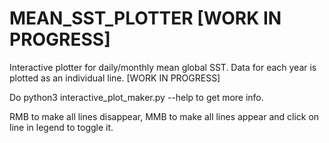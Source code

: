 # MEAN_SST_PLOTTER [WORK IN PROGRESS]
Interactive plotter for daily/monthly mean global SST. Data for each year is plotted as an individual line. [WORK IN PROGRESS]

Do python3 interactive_plot_maker.py --help to get more info.

RMB to make all lines disappear, MMB to make all lines appear and click on line in legend to toggle it.